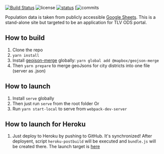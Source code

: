 [![Build Status](https://travis-ci.org/olegkleiman/CityPopulation.svg?branch=master)](https://travis-ci.org/olegkleiman/CityPopulation)
![license](https://img.shields.io/github/license/olegkleiman/CityPopulation.svg)
[![status](https://img.shields.io/website/https/tlvpopulation.herokuapp.com/dist.svg?down_color=lightgrey&down_message=offline&up_color=blue&up_message=online)](https://tlvpopulation.herokuapp.com/dist/)
[![commits](https://img.shields.io/github/last-commit/olegkleiman/citypopulation.svg)


Population data is taken from publicly accessible [Google Sheets](https://docs.google.com/spreadsheets/d/1GJWgz04VTdJIPT5y4N8qkY-fkNc3lvbxATv8TeC-deA/edit#gid=849134337). This is a stand-alone site but targeted to be an application for TLV ODS portal.

## How to build
1. Clone the repo
2. <code>yarn install</code>
3. Install [geojson-merge](https://github.com/mapbox/geojson-merge#cli) globally: <code>yarn global add @mapbox/geojson-merge</code>
3. Then <code>yarn prepare</code> to merge geoJsons for city districts into one file (server as .json)
## How to launch
1. Install <code>serve</code> globally
2. Then just run <code>serve</code> from the root folder
Or
1. Run <code>yarn start-local</code> to serve from <code>webpack-dev-server</code>
## How to launch for Heroku
1.  Just deploy to Heroku by pushing to GitHub. It's synchronized! After deployent, script <code>heroku-postbuild</code> will be executed and <code>bundle.js</code> will be created there. The launch target is [here](https://tlvpopulation.herokuapp.com/dist/)

